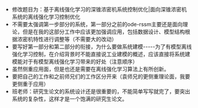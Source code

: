 - 修改题目为：基于离线强化学习的深锥浓密机系统控制优化|面向深锥浓密机系统的离线强化学习控制优化
- 不需要太强调第一步部分的系统，第一部分之前的ode-rssm主要还是面向理论，但是在我的这部分工作中应该更加强调应用，包括数据设计、模型结构根据浓密机特性进行调整等（不需要大的改动）
- 要写好第一部分和第二部分的衔接，为什么要做系统建模-----为了有模型离线强化学习控制，在介绍背景时不能直接说工业建模的概述，应该直接将系统建模能对于有模型离线强化学习带来的好处（注意顺序）
- 虽然侧重应用面，但是也还是需要在离线强化学习算法上有所创新。
- 要把自己的工作和之前师兄们的工作区分开来（袁师兄的更侧重理论面，我要更侧重于应用）
- 班老师：研究生论文的系统设计还是很重要的，不能简单写写就完了，要突出系统的复杂性，这样才是一个饱满的研究生论文。